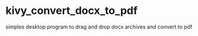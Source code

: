 # kivy_convert_docx_to_pdf
simples desktop program to drag and drop docx archives and convert to pdf
